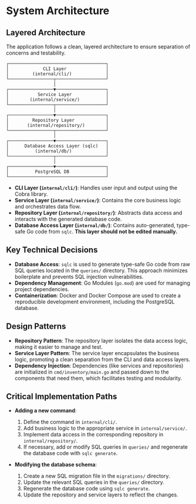 # System Architecture

## Layered Architecture

The application follows a clean, layered architecture to ensure separation of concerns and testability.

```
┌─────────────────────────────────────┐
│             CLI Layer               │
│         (internal/cli/)             │
└─────────────────┬───────────────────┘
                  │
┌─────────────────▼───────────────────┐
│           Service Layer             │
│        (internal/service/)          │
└─────────────────┬───────────────────┘
                  │
┌─────────────────▼───────────────────┐
│         Repository Layer            │
│       (internal/repository/)        │
└─────────────────┬───────────────────┘
                  │
┌─────────────────▼───────────────────┐
│      Database Access Layer (sqlc)   │
│          (internal/db/)             │
└─────────────────┬───────────────────┘
                  │
┌─────────────────▼───────────────────┐
│          PostgreSQL DB              │
└─────────────────────────────────────┘
```

- **CLI Layer (`internal/cli/`)**: Handles user input and output using the Cobra library.
- **Service Layer (`internal/service/`)**: Contains the core business logic and orchestrates data flow.
- **Repository Layer (`internal/repository/`)**: Abstracts data access and interacts with the generated database code.
- **Database Access Layer (`internal/db/`)**: Contains auto-generated, type-safe Go code from `sqlc`. **This layer should not be edited manually.**

## Key Technical Decisions

- **Database Access**: `sqlc` is used to generate type-safe Go code from raw SQL queries located in the `queries/` directory. This approach minimizes boilerplate and prevents SQL injection vulnerabilities.
- **Dependency Management**: Go Modules (`go.mod`) are used for managing project dependencies.
- **Containerization**: Docker and Docker Compose are used to create a reproducible development environment, including the PostgreSQL database.

## Design Patterns

- **Repository Pattern**: The repository layer isolates the data access logic, making it easier to manage and test.
- **Service Layer Pattern**: The service layer encapsulates the business logic, promoting a clean separation from the CLI and data access layers.
- **Dependency Injection**: Dependencies (like services and repositories) are initialized in `cmd/inventory/main.go` and passed down to the components that need them, which facilitates testing and modularity.

## Critical Implementation Paths

- **Adding a new command**:
  1.  Define the command in `internal/cli/`.
  2.  Add business logic to the appropriate service in `internal/service/`.
  3.  Implement data access in the corresponding repository in `internal/repository/`.
  4.  If necessary, add or modify SQL queries in `queries/` and regenerate the database code with `sqlc generate`.

- **Modifying the database schema**:
  1.  Create a new SQL migration file in the `migrations/` directory.
  2.  Update the relevant SQL queries in the `queries/` directory.
  3.  Regenerate the database code using `sqlc generate`.
  4.  Update the repository and service layers to reflect the changes.